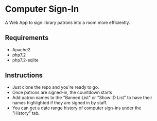 # Computer Sign-In
A Web App to sign library patrons into a room more efficiently.

## Requirements
* Apache2
* php7.2
* php7.2-sqlite

## Instructions
* Just clone the repo and you're ready to go.
* Once patrons are signed-in, the countdown starts
* Add patron names to the "Banned List" or "Show ID List" to have their names highlighted if they are signed in by staff.
* You can get a date range history of computer sign-ins under the "History" tab.
